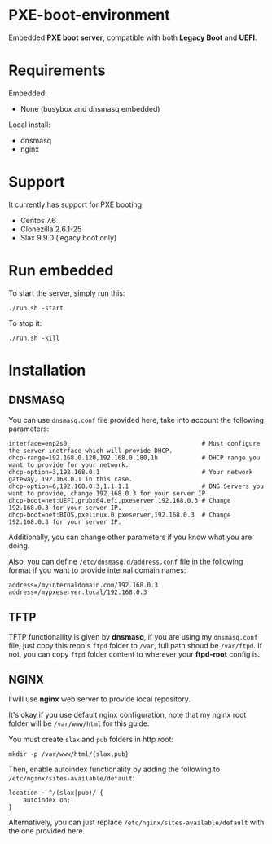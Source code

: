 # PXE-boot-environment

Embedded **PXE boot server**, compatible with both **Legacy Boot** and **UEFI**.

# Requirements

Embedded:
* None (busybox and dnsmasq embedded)

Local install:
* dnsmasq
* nginx

# Support

It currently has support for PXE booting:

* Centos 7.6
* Clonezilla 2.6.1-25
* Slax 9.9.0 (legacy boot only)

# Run embedded

To start the server, simply run this:

```
./run.sh -start
```

To stop it:

```
./run.sh -kill
```

# Installation

## DNSMASQ

You can use `dnsmasq.conf` file provided here, take into account the following parameters:

```
interface=enp2s0                                     # Must configure the server inetrface which will provide DHCP.
dhcp-range=192.168.0.120,192.168.0.180,1h            # DHCP range you want to provide for your network.
dhcp-option=3,192.168.0.1                            # Your network gateway, 192.168.0.1 in this case.
dhcp-option=6,192.168.0.3,1.1.1.1                    # DNS Servers you want to provide, change 192.168.0.3 for your server IP.
dhcp-boot=net:UEFI,grubx64.efi,pxeserver,192.168.0.3 # Change 192.168.0.3 for your server IP.
dhcp-boot=net:BIOS,pxelinux.0,pxeserver,192.168.0.3  # Change 192.168.0.3 for your server IP.
```

Additionally, you can change other parameters if you know what you are doing.

Also, you can define `/etc/dnsmasq.d/address.conf` file in the following format if you want to provide internal domain names:

```
address=/myinternaldomain.com/192.168.0.3
address=/mypxeserver.local/192.168.0.3
```

## TFTP

TFTP functionallity is given by **dnsmasq**, if you are using my `dnsmasq.conf` file, just copy this repo's `ftpd` folder to `/var`, full path shoud be `/var/ftpd`. If not, you can copy `ftpd` folder content to wherever your **ftpd-root** config is.

## NGINX
 
I will use **nginx** web server to provide local repository.

It's okay if you use default nginx configuration, note that my nginx root folder will be `/var/www/html` for this guide.

You must create `slax` and `pub` folders in http root:

```
mkdir -p /var/www/html/{slax,pub}
```

Then, enable autoindex functionality by adding the following to `/etc/nginx/sites-available/default`:

```
location ~ ^/(slax|pub)/ {
    autoindex on;
}
```

Alternatively, you can just replace `/etc/nginx/sites-available/default` with the one provided here.

